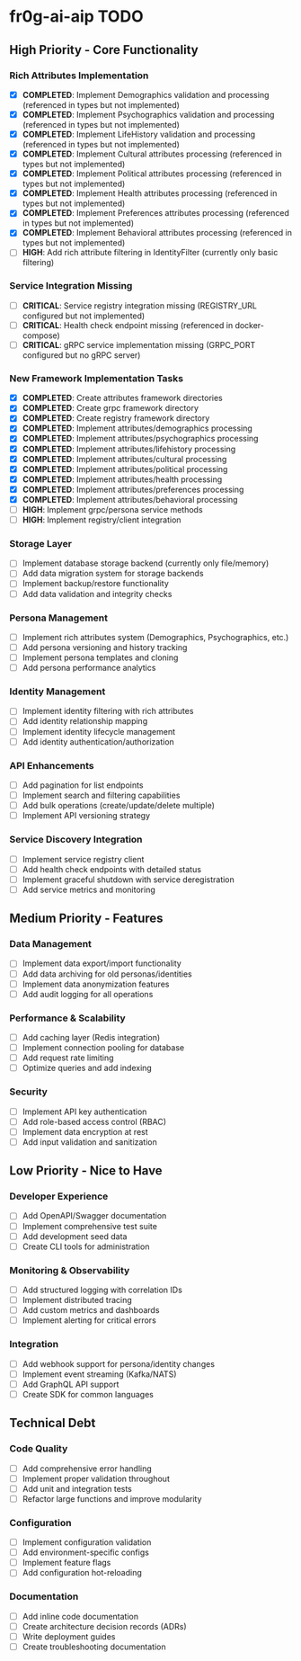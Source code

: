 # fr0g-ai-aip TODO

## High Priority - Core Functionality

### Rich Attributes Implementation
- [x] **COMPLETED**: Implement Demographics validation and processing (referenced in types but not implemented)
- [x] **COMPLETED**: Implement Psychographics validation and processing (referenced in types but not implemented)
- [x] **COMPLETED**: Implement LifeHistory validation and processing (referenced in types but not implemented)
- [x] **COMPLETED**: Implement Cultural attributes processing (referenced in types but not implemented)
- [x] **COMPLETED**: Implement Political attributes processing (referenced in types but not implemented)
- [x] **COMPLETED**: Implement Health attributes processing (referenced in types but not implemented)
- [x] **COMPLETED**: Implement Preferences attributes processing (referenced in types but not implemented)
- [x] **COMPLETED**: Implement Behavioral attributes processing (referenced in types but not implemented)
- [ ] **HIGH**: Add rich attribute filtering in IdentityFilter (currently only basic filtering)

### Service Integration Missing
- [ ] **CRITICAL**: Service registry integration missing (REGISTRY_URL configured but not implemented)
- [ ] **CRITICAL**: Health check endpoint missing (referenced in docker-compose)
- [ ] **CRITICAL**: gRPC service implementation missing (GRPC_PORT configured but no gRPC server)

### New Framework Implementation Tasks
- [x] **COMPLETED**: Create attributes framework directories
- [x] **COMPLETED**: Create grpc framework directory
- [x] **COMPLETED**: Create registry framework directory
- [x] **COMPLETED**: Implement attributes/demographics processing
- [x] **COMPLETED**: Implement attributes/psychographics processing
- [x] **COMPLETED**: Implement attributes/lifehistory processing
- [x] **COMPLETED**: Implement attributes/cultural processing
- [x] **COMPLETED**: Implement attributes/political processing
- [x] **COMPLETED**: Implement attributes/health processing
- [x] **COMPLETED**: Implement attributes/preferences processing
- [x] **COMPLETED**: Implement attributes/behavioral processing
- [ ] **HIGH**: Implement grpc/persona service methods
- [ ] **HIGH**: Implement registry/client integration

### Storage Layer
- [ ] Implement database storage backend (currently only file/memory)
- [ ] Add data migration system for storage backends
- [ ] Implement backup/restore functionality
- [ ] Add data validation and integrity checks

### Persona Management
- [ ] Implement rich attributes system (Demographics, Psychographics, etc.)
- [ ] Add persona versioning and history tracking
- [ ] Implement persona templates and cloning
- [ ] Add persona performance analytics

### Identity Management
- [ ] Implement identity filtering with rich attributes
- [ ] Add identity relationship mapping
- [ ] Implement identity lifecycle management
- [ ] Add identity authentication/authorization

### API Enhancements
- [ ] Add pagination for list endpoints
- [ ] Implement search and filtering capabilities
- [ ] Add bulk operations (create/update/delete multiple)
- [ ] Implement API versioning strategy

### Service Discovery Integration
- [ ] Implement service registry client
- [ ] Add health check endpoints with detailed status
- [ ] Implement graceful shutdown with service deregistration
- [ ] Add service metrics and monitoring

## Medium Priority - Features

### Data Management
- [ ] Implement data export/import functionality
- [ ] Add data archiving for old personas/identities
- [ ] Implement data anonymization features
- [ ] Add audit logging for all operations

### Performance & Scalability
- [ ] Add caching layer (Redis integration)
- [ ] Implement connection pooling for database
- [ ] Add request rate limiting
- [ ] Optimize queries and add indexing

### Security
- [ ] Implement API key authentication
- [ ] Add role-based access control (RBAC)
- [ ] Implement data encryption at rest
- [ ] Add input validation and sanitization

## Low Priority - Nice to Have

### Developer Experience
- [ ] Add OpenAPI/Swagger documentation
- [ ] Implement comprehensive test suite
- [ ] Add development seed data
- [ ] Create CLI tools for administration

### Monitoring & Observability
- [ ] Add structured logging with correlation IDs
- [ ] Implement distributed tracing
- [ ] Add custom metrics and dashboards
- [ ] Implement alerting for critical errors

### Integration
- [ ] Add webhook support for persona/identity changes
- [ ] Implement event streaming (Kafka/NATS)
- [ ] Add GraphQL API support
- [ ] Create SDK for common languages

## Technical Debt

### Code Quality
- [ ] Add comprehensive error handling
- [ ] Implement proper validation throughout
- [ ] Add unit and integration tests
- [ ] Refactor large functions and improve modularity

### Configuration
- [ ] Implement configuration validation
- [ ] Add environment-specific configs
- [ ] Implement feature flags
- [ ] Add configuration hot-reloading

### Documentation
- [ ] Add inline code documentation
- [ ] Create architecture decision records (ADRs)
- [ ] Write deployment guides
- [ ] Create troubleshooting documentation
